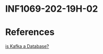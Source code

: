 # INF1069-202-19H-02




# References

[is Kafka a Database?](https://www.youtube.com/watch?v=v2RJQELoM6Y)

